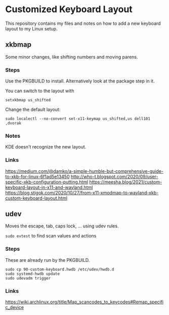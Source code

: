 # Customized Keyboard Layout

This repository contains my files and notes on how to add a new keyboard layout
to my Linux setup.

## xkbmap

Some minor changes, like shifting numbers and moving parens.

### Steps
Use the PKGBUILD to install. Alternatively look at the package step in it.

You can switch to the layout with
```
setxkbmap us_shifted
```

Change the default layout:
```
sudo localectl --no-convert set-x11-keymap us_shifted,us dell101 ,dvorak
```

### Notes
KDE doesn't recognize the new layout.

### Links
https://medium.com/@damko/a-simple-humble-but-comprehensive-guide-to-xkb-for-linux-6f1ad5e13450
http://who-t.blogspot.com/2020/09/user-specific-xkb-configuration-putting.html
https://meesha.blog/2021/custom-keyboard-layout-in-x11-and-wayland.html
https://blog.stigok.com/2020/10/27/from-x11-xmodmap-to-wayland-xkb-custom-keyboard-layout.html

## udev
Moves the escape, tab, caps lock, ... using udev rules.

`sudo evtest` to find scan values and actions

### Steps
These are already run by the PKGBUILD.
```
sudo cp 90-custom-keyboard.hwdb /etc/udev/hwdb.d
sudo systemd-hwdb update
sudo udevadm trigger
```

### Links
https://wiki.archlinux.org/title/Map_scancodes_to_keycodes#Remap_specific_device
